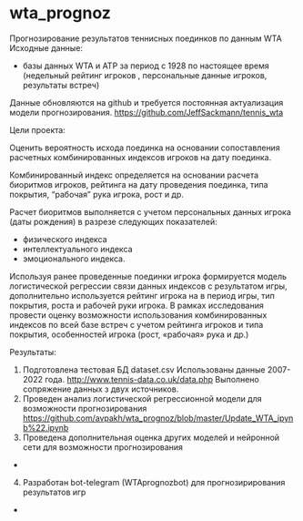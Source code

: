 # wta_prognoz
Прогнозирование результатов теннисных поединков по данным WTA
Исходные данные:
- базы данных WTA и ATP за период с 1928 по настоящее время (недельный рейтинг игроков ,
персональные данные игроков, результаты встреч)

Данные обновляются на github и требуется постоянная актуализация модели прогнозирования.
https://github.com/JeffSackmann/tennis_wta

Цели проекта:

Оценить вероятность исхода поединка на основании сопоставления расчетных
комбинированных индексов игроков на дату поединка.

Комбинированный индекс определяется на основании расчета биоритмов игроков, рейтинга на
дату проведения поединка, типа покрытия, “рабочая” рука игрока, рост и др.

Расчет биоритмов выполняется с учетом персональных данных игрока (даты рождения) в разрезе
следующих показателей:
- физического индекса
- интеллектуального индекса
- эмоционального индекса.

Используя ранее проведенные поединки игрока формируется модель логистической регрессии
связи данных индексов с результатом игры, дополнительно используется рейтинг игрока на в
период игры, тип покрытия, роста и рабочей руки игрока.
В рамках исследования провести оценку возможности использования комбинированных индексов
по всей базе встреч с учетом рейтинга игроков и типа покрытия, особенностей игрока (рост,
«рабочая» рука и др.)

Результаты:
1. Подготовлена тестовая БД  dataset.csv
Использованы данные 2007-2022 года. http://www.tennis-data.co.uk/data.php
Выполнено сопряжение данных з двух источников.
2. Проведен анализ логистической регрессионной модели для возможности прогнозирования
https://github.com/avpakh/wta_prognoz/blob/master/Update_WTA_ipynb%22.ipynb
3. Проведена дополнительная оценка других моделей и нейронной сети для возможности прогнозирования
 - 
4. Разработан bot-telegram (WTAprognozbot) для прогнозирирования результатов игр 
 -




